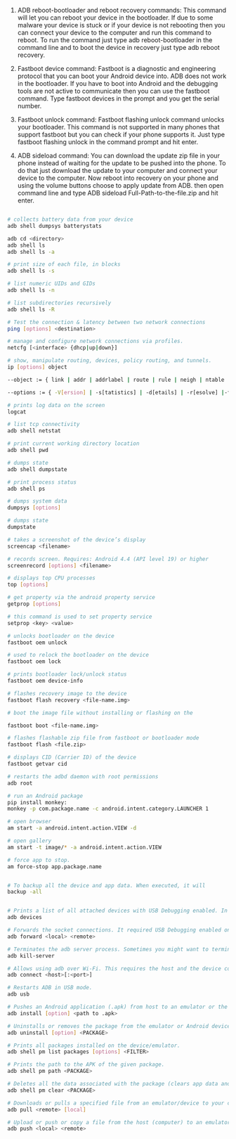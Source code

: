 1. ADB reboot-bootloader and reboot recovery commands:
This command will let you can reboot your device in the bootloader. If due to some malware your device is stuck or if your device is not rebooting then you can connect your device to the computer and run this command to reboot. To run the command just type adb reboot-bootloader in the command line and to boot the device in recovery just type adb reboot recovery.

2. Fastboot device command:
Fastboot is a diagnostic and engineering protocol that you can boot your Android device into. ADB does not work in the bootloader. If you have to boot into Android and the debugging tools are not active to communicate then you can use the fastboot command. Type fastboot devices in the prompt and you get the serial number.

3. Fastboot unlock command:
Fastboot flashing unlock command unlocks your bootloader. This command is not supported in many phones that support fastboot but you can check if your phone supports it. Just type fastboot flashing unlock in the command prompt and hit enter.

4. ADB sideload command:
You can download the update zip file in your phone instead of waiting for the update to be pushed into the phone. To do that just download the update to your computer and connect your device to the computer. Now reboot into recovery on your phone and using the volume buttons choose to apply update from ADB. then open command line and type ADB sideload Full-Path-to-the-file.zip and hit enter.


```sh

# collects battery data from your device
adb shell dumpsys batterystats	

adb cd <directory>
adb shell ls
adb shell ls -a

# print size of each file, in blocks
adb shell ls -s								

# list numeric UIDs and GIDs
adb shell ls -n								

# list subdirectories recursively
adb shell ls -R

# Test the connection & latency between two network connections
ping [options] <destination>	

# manage and configure network connections via profiles.
netcfg [<interface> {dhcp|up|down}]	

# show, manipulate routing, devices, policy routing, and tunnels.
ip [options] object							

--object := { link | addr | addrlabel | route | rule | neigh | ntable |tunnel | tuntap | maddr | mroute | mrule | monitor | xfrm |netns | l2tp }

--options := { -V[ersion] | -s[tatistics] | -d[etails] | -r[esolve] |-f[amily] { inet | inet6 | ipx | dnet | link } |-l[oops] { maximum-addr-flush-attempts } |-o[neline] | -t[imestamp] | -b[atch] [filename] |-rc[vbuf] [size]}

# prints log data on the screen
logcat

# list tcp connectivity
adb shell netstat							

# print current working directory location
adb shell pwd								

# dumps state
adb shell dumpstate							

# print process status
adb shell ps								

# dumps system data
dumpsys [options]							

# dumps state
dumpstate								

# takes a screenshot of the device’s display
screencap <filename>							

# records screen. Requires: Android 4.4 (API level 19) or higher
screenrecord [options] <filename>					

# displays top CPU processes
top [options]						

# get property via the android property service
getprop [options]

# this command is used to set property service
setprop <key> <value>							

# unlocks bootloader on the device
fastboot oem unlock							

# used to relock the bootloader on the device
fastboot oem lock							

# prints bootloader lock/unlock status
fastboot oem device-info						

# flashes recovery image to the device
fastboot flash recovery <file-name.img>					

# boot the image file without installing or flashing on the 											device. Can be used to boot recovery image without 											flashing on the device

fastboot boot <file-name.img>

# flashes flashable zip file from fastboot or bootloader mode
fastboot flash <file.zip>						

# displays CID (Carrier ID) of the device
fastboot getvar cid							

# restarts the adbd daemon with root permissions
adb root								

# run an Android package
pip install monkey:
monkey -p com.package.name -c android.intent.category.LAUNCHER 1  	

# open browser
am start -a android.intent.action.VIEW -d				

# open gallery
am start -t image/* -a android.intent.action.VIEW			

# force app to stop.
am force-stop app.package.name						


# To backup all the device and app data. When executed, it will 										trigger the backup, ask you to accept the action on the 										Android device and then creates “backup.adb” file in the current directory.
backup -all								


# Prints a list of all attached devices with USB Debugging enabled. In response, it returns the serial number and state of the device.
adb devices

# Forwards the socket connections. It required USB Debugging enabled on the device.
adb forward <local> <remote>

# Terminates the adb server process. Sometimes you might want to terminate the adb server and restart it to resolve the problems.
adb kill-server

# Allows using adb over Wi-Fi. This requires the host and the device connected to the same Wi-Fi network.
adb connect <host>[:<port>]

# Restarts ADB in USB mode.
adb usb

# Pushes an Android application (.apk) from host to an emulator or the device.
adb install [option] <path to .apk>

# Uninstalls or removes the package from the emulator or Android device.
adb uninstall [option] <PACKAGE>

# Prints all packages installed on the device/emulator.
adb shell pm list packages [options] <FILTER>

# Prints the path to the APK of the given package.
adb shell pm path <PACKAGE>

# Deletes all the data associated with the package (clears app data and cache).
adb shell pm clear <PACKAGE>

# Downloads or pulls a specified file from an emulator/device to your computer (host).
adb pull <remote> [local]

# Upload or push or copy a file from the host (computer) to an emulator or the device.
adb push <local> <remote>

```